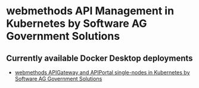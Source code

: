 # webmethods API Management in Kubernetes by Software AG Government Solutions 

## Currently available Docker Desktop deployments

- [webmethods APIGateway and APIPortal single-nodes in Kubernetes by Software AG Government Solutions](./apistack-standalone/README.md)
